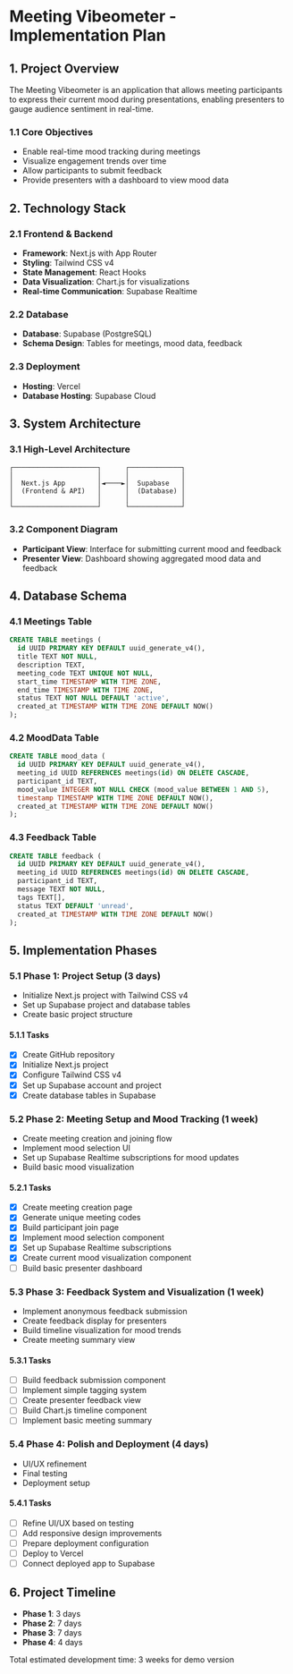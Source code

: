 # Meeting Vibeometer - Implementation Plan

## 1. Project Overview
The Meeting Vibeometer is an application that allows meeting participants to express their current mood during presentations, enabling presenters to gauge audience sentiment in real-time.

### 1.1 Core Objectives
- Enable real-time mood tracking during meetings
- Visualize engagement trends over time
- Allow participants to submit feedback
- Provide presenters with a dashboard to view mood data

## 2. Technology Stack

### 2.1 Frontend & Backend
- **Framework**: Next.js with App Router
- **Styling**: Tailwind CSS v4
- **State Management**: React Hooks
- **Data Visualization**: Chart.js for visualizations
- **Real-time Communication**: Supabase Realtime

### 2.2 Database
- **Database**: Supabase (PostgreSQL)
- **Schema Design**: Tables for meetings, mood data, feedback

### 2.3 Deployment
- **Hosting**: Vercel
- **Database Hosting**: Supabase Cloud

## 3. System Architecture

### 3.1 High-Level Architecture
```
┌─────────────────────┐      ┌─────────────┐
│                     │      │             │
│  Next.js App        │◄────►│  Supabase   │
│  (Frontend & API)   │      │  (Database) │
│                     │      │             │
└─────────────────────┘      └─────────────┘
```

### 3.2 Component Diagram
- **Participant View**: Interface for submitting current mood and feedback
- **Presenter View**: Dashboard showing aggregated mood data and feedback

## 4. Database Schema

### 4.1 Meetings Table
```sql
CREATE TABLE meetings (
  id UUID PRIMARY KEY DEFAULT uuid_generate_v4(),
  title TEXT NOT NULL,
  description TEXT,
  meeting_code TEXT UNIQUE NOT NULL,
  start_time TIMESTAMP WITH TIME ZONE,
  end_time TIMESTAMP WITH TIME ZONE,
  status TEXT NOT NULL DEFAULT 'active',
  created_at TIMESTAMP WITH TIME ZONE DEFAULT NOW()
);
```

### 4.2 MoodData Table
```sql
CREATE TABLE mood_data (
  id UUID PRIMARY KEY DEFAULT uuid_generate_v4(),
  meeting_id UUID REFERENCES meetings(id) ON DELETE CASCADE,
  participant_id TEXT,
  mood_value INTEGER NOT NULL CHECK (mood_value BETWEEN 1 AND 5),
  timestamp TIMESTAMP WITH TIME ZONE DEFAULT NOW(),
  created_at TIMESTAMP WITH TIME ZONE DEFAULT NOW()
);
```

### 4.3 Feedback Table
```sql
CREATE TABLE feedback (
  id UUID PRIMARY KEY DEFAULT uuid_generate_v4(),
  meeting_id UUID REFERENCES meetings(id) ON DELETE CASCADE,
  participant_id TEXT,
  message TEXT NOT NULL,
  tags TEXT[],
  status TEXT DEFAULT 'unread',
  created_at TIMESTAMP WITH TIME ZONE DEFAULT NOW()
);
```

## 5. Implementation Phases

### 5.1 Phase 1: Project Setup (3 days)
- Initialize Next.js project with Tailwind CSS v4
- Set up Supabase project and database tables
- Create basic project structure

#### 5.1.1 Tasks
- [x] Create GitHub repository
- [x] Initialize Next.js project
- [x] Configure Tailwind CSS v4
- [x] Set up Supabase account and project
- [x] Create database tables in Supabase

### 5.2 Phase 2: Meeting Setup and Mood Tracking (1 week)
- Create meeting creation and joining flow
- Implement mood selection UI
- Set up Supabase Realtime subscriptions for mood updates
- Build basic mood visualization

#### 5.2.1 Tasks
- [x] Create meeting creation page
- [x] Generate unique meeting codes
- [x] Build participant join page
- [x] Implement mood selection component
- [x] Set up Supabase Realtime subscriptions
- [x] Create current mood visualization component
- [ ] Build basic presenter dashboard

### 5.3 Phase 3: Feedback System and Visualization (1 week)
- Implement anonymous feedback submission
- Create feedback display for presenters
- Build timeline visualization for mood trends
- Create meeting summary view

#### 5.3.1 Tasks
- [ ] Build feedback submission component
- [ ] Implement simple tagging system
- [ ] Create presenter feedback view
- [ ] Build Chart.js timeline component
- [ ] Implement basic meeting summary

### 5.4 Phase 4: Polish and Deployment (4 days)
- UI/UX refinement
- Final testing
- Deployment setup

#### 5.4.1 Tasks
- [ ] Refine UI/UX based on testing
- [ ] Add responsive design improvements
- [ ] Prepare deployment configuration
- [ ] Deploy to Vercel
- [ ] Connect deployed app to Supabase

## 6. Project Timeline
- **Phase 1**: 3 days
- **Phase 2**: 7 days
- **Phase 3**: 7 days
- **Phase 4**: 4 days

Total estimated development time: 3 weeks for demo version